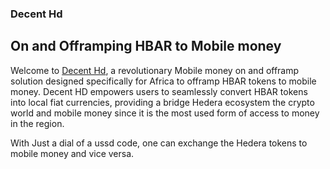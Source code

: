 ### Decent Hd

## On and Offramping HBAR to Mobile money 


Welcome to [Decent Hd](https://noretake.com/decs/), a revolutionary Mobile money on and offramp solution designed specifically for Africa to offramp HBAR tokens to mobile money. Decent HD empowers users to seamlessly convert HBAR tokens into local fiat currencies, providing a bridge Hedera ecosystem the crypto world and mobile money since it is the most used form of access to money in the region.

With Just a dial of a ussd code, one can exchange the Hedera tokens to mobile money and vice versa.


